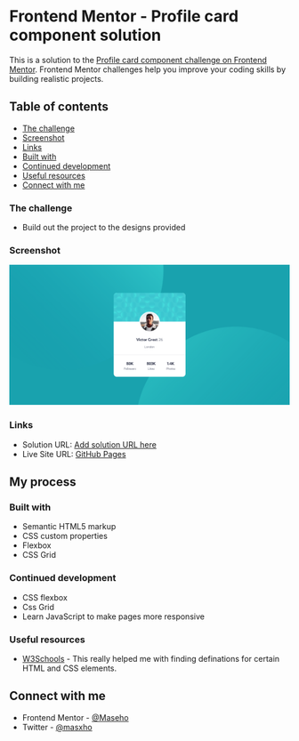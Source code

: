 # Frontend Mentor - Profile card component solution

This is a solution to the [Profile card component challenge on Frontend Mentor](https://www.frontendmentor.io/challenges/profile-card-component-cfArpWshJ). Frontend Mentor challenges help you improve your coding skills by building realistic projects. 

## Table of contents


  - [The challenge](#the-challenge)
  - [Screenshot](#screenshot)
  - [Links](#links)
  - [Built with](#built-with)
  - [Continued development](#continued-development)
  - [Useful resources](#useful-resources)
- [Connect with me](#connect-with-me)


### The challenge

- Build out the project to the designs provided

### Screenshot

![](./images/Screenshot.png)


### Links

- Solution URL: [Add solution URL here](https://your-solution-url.com)
- Live Site URL: [GitHub Pages](https://maseho.github.io/profile-card-component-main/)

## My process

### Built with

- Semantic HTML5 markup
- CSS custom properties
- Flexbox
- CSS Grid



### Continued development

- CSS flexbox
- Css Grid
- Learn JavaScript to make pages more responsive


### Useful resources

- [W3Schools](https://www.w3schools.com/) - This really helped me with finding definations for certain HTML and CSS elements.


## Connect with me

- Frontend Mentor - [@Maseho](https://www.frontendmentor.io/profile/Maseho)
- Twitter - [@masxho](https://twitter.com/masxho)
